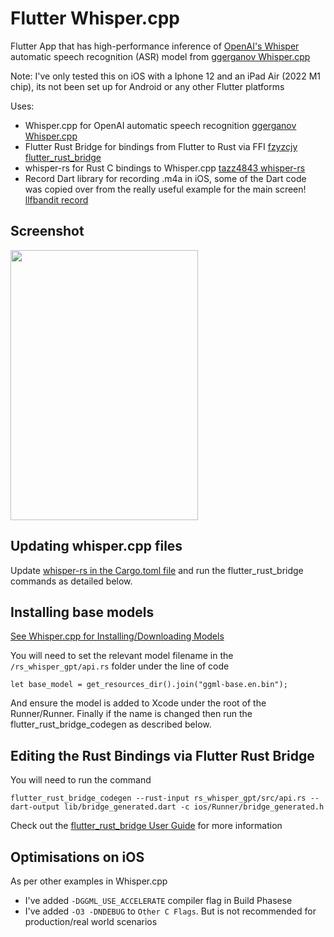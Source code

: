 # Flutter Whisper.cpp

Flutter App that has high-performance inference of [OpenAI's Whisper](https://github.com/openai/whisper) automatic speech recognition (ASR) model from [ggerganov Whisper.cpp](https://github.com/ggerganov/whisper.cpp)

Note: I've only tested this on iOS with a Iphone 12 and an iPad Air (2022 M1 chip), its not been set up for Android or any other Flutter platforms

Uses:
- Whisper.cpp for OpenAI automatic speech recognition [ggerganov Whisper.cpp](https://github.com/ggerganov/whisper.cpp)
- Flutter Rust Bridge for bindings from Flutter to Rust via FFI [fzyzcjy flutter_rust_bridge](https://github.com/fzyzcjy/flutter_rust_bridge)
- whisper-rs for Rust C bindings to Whisper.cpp [tazz4843 whisper-rs](https://github.com/tazz4843/whisper-rs)
- Record Dart library for recording .m4a in iOS, some of the Dart code was copied over from the really useful example for the main screen! [llfbandit record](https://github.com/llfbandit/record)

## Screenshot 


<img src="https://user-images.githubusercontent.com/20296911/229306858-56e52825-b16d-4b08-b810-75360bb65a2d.jpeg" width=300 height=432>

## Updating whisper.cpp files 

Update [whisper-rs in the Cargo.toml file](https://github.com/lyledean1/flutter_whisper.cpp/blob/ee49c35935ad549e0eebfef226b98a06c65ca5b6/rs_whisper_gpt/Cargo.toml#LL20C14-L20C19) and run the flutter_rust_bridge commands as detailed below. 

## Installing base models

[See Whisper.cpp for Installing/Downloading Models](https://github.com/ggerganov/whisper.cpp/tree/master/models#readme)

You will need to set the relevant model filename in the `/rs_whisper_gpt/api.rs` folder under the line of code
```
let base_model = get_resources_dir().join("ggml-base.en.bin");
```

And ensure the model is added to Xcode under the root of the Runner/Runner. Finally if the name is changed then run the flutter_rust_bridge_codegen as described below.

## Editing the Rust Bindings via Flutter Rust Bridge 

You will need to run the command 
```
flutter_rust_bridge_codegen --rust-input rs_whisper_gpt/src/api.rs --dart-output lib/bridge_generated.dart -c ios/Runner/bridge_generated.h
```

Check out the [flutter_rust_bridge User Guide](https://cjycode.com/flutter_rust_bridge/) for more information

## Optimisations on iOS 

As per other examples in Whisper.cpp 
- I've added `-DGGML_USE_ACCELERATE` compiler flag in Build Phasese
- I've added `-O3 -DNDEBUG` to `Other C Flags`. But is not recommended for production/real world scenarios 
